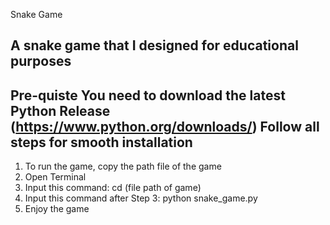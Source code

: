 Snake Game

A snake game that I designed for educational purposes
------------------------------------------------------------------------------------------------------------------------------------------------------------------------------------------------------------------------
Pre-quiste 
You need to download the latest Python Release (https://www.python.org/downloads/)
Follow all steps for smooth installation
------------------------------------------------------------------------------------------------------------------------------------------------------------------------------------------------------------------------

1. To run the game, copy the path file of the game
2. Open Terminal
3. Input this command: cd (file path of game)
4. Input this command after Step 3: python snake_game.py
5. Enjoy the game
